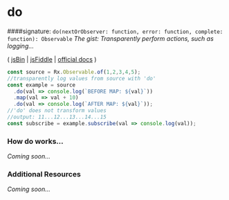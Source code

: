 # do
####signature: `do(nextOrObserver: function, error: function, complete: function): Observable`
*The gist: Transparently perform actions, such as logging...*

( [jsBin](http://jsbin.com/jimazuriva/1/edit?js,console) | [jsFiddle](https://jsfiddle.net/qg6qfqLz/51/) | [official docs](https://github.com/ReactiveX/rxjs/blob/master/src/operator/do.ts) )

```js
const source = Rx.Observable.of(1,2,3,4,5);
//transparently log values from source with 'do'
const example = source
  .do(val => console.log(`BEFORE MAP: ${val}`))
  .map(val => val + 10)
  .do(val => console.log(`AFTER MAP: ${val}`));
//'do' does not transform values
//output: 11...12...13...14...15
const subscribe = example.subscribe(val => console.log(val));
```

### How do works...
*Coming soon...*


### Additional Resources
*Coming soon...*